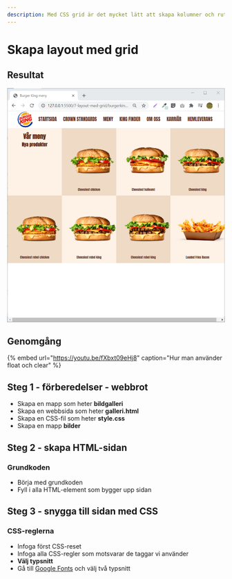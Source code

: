 ```yaml
---
description: Med CSS grid är det mycket lätt att skapa kolumner och rutor.
---
```


# Skapa layout med grid

## Resultat

![](../.gitbook/assets/image%20%2870%29.png)

## Genomgång

{% embed url="https://youtu.be/fXbxt09eHj8" caption="Hur man använder float och clear" %}

## Steg 1 - förberedelser - webbrot

* Skapa en mapp som heter **bildgalleri**
* Skapa en webbsida som heter **galleri.html**
* Skapa en CSS-fil som heter **style.css**
* Skapa en mapp **bilder**

## Steg 2 - skapa HTML-sidan <a id="steg-2-skapa-html-sida"></a>

### Grundkoden

* Börja med grundkoden
* Fyll i alla HTML-element som bygger upp sidan

## **Steg 3 - snygga till sidan med CSS** <a id="steg-3-snygga-till-sidan-med-css"></a>

### CSS-reglerna <a id="css-reglerna"></a>

* Infoga först CSS-reset
* Infoga alla CSS-regler som motsvarar de taggar vi använder
* **Välj typsnitt**
* Gå till [Google Fonts](https://fonts.google.com) och välj två typsnitt

